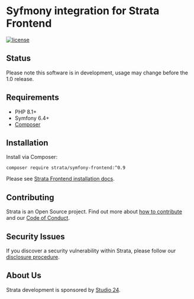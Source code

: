 # Syfmony integration for Strata Frontend

[![license][license-badge]][LICENSE]

## Status
Please note this software is in development, usage may change before the 1.0 release.

## Requirements

* PHP 8.1+
* Symfony 6.4+
* [Composer](https://getcomposer.org/)

## Installation

Install via Composer:

```
composer require strata/symfony-frontend:^0.9
```

Please see [Strata Frontend installation docs](https://docs.strata.dev/frontend/installation).

## Contributing

Strata is an Open Source project. Find out more about [how to contribute](CONTRIBUTING.md) and our 
[Code of Conduct](https://github.com/strata/frontend/blob/main/CODE_OF_CONDUCT.md).

## Security Issues

If you discover a security vulnerability within Strata, please follow our [disclosure procedure](https://github.com/strata/frontend/blob/main/SECURITY.md).

## About Us

Strata development is sponsored by [Studio 24](https://www.studio24.net/).

[CHANGELOG]: ./CHANGELOG.md
[LICENSE]: ./LICENSE
[license-badge]: https://img.shields.io/badge/license-MIT-blue.svg
